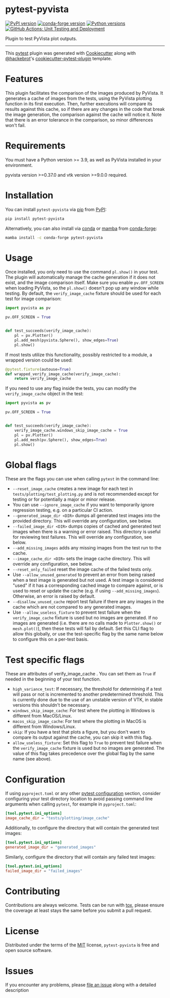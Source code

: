 # pytest-pyvista

[![PyPI version](https://img.shields.io/pypi/v/pytest-pyvista.svg?color=orange&label=pypi&logo=python&logoColor=white)](https://pypi.org/project/pytest-pyvista)
[![conda-forge version](https://img.shields.io/conda/vn/conda-forge/pytest-pyvista?color=orange&label=conda-forge&logo=conda-forge&logoColor=white)](https://anaconda.org/conda-forge/pytest-pyvista)
[![Python versions](https://img.shields.io/pypi/pyversions/pytest-pyvista.svg?color=orange&logo=python&label=python&logoColor=white)](https://pypi.org/project/pytest-pyvista)
[![GitHub Actions: Unit Testing and Deployment](https://github.com/pyvista/pytest-pyvista/actions/workflows/ci_cd.yml/badge.svg)](https://github.com/pyvista/pytest-pyvista/actions/workflows/ci_cd.yml)

Plugin to test PyVista plot outputs.

---

This [pytest](https://github.com/pytest-dev/pytest) plugin was generated
with [Cookiecutter](https://github.com/audreyr/cookiecutter) along with
[\@hackebrot](https://github.com/hackebrot)\'s
[cookiecutter-pytest-plugin](https://github.com/pytest-dev/cookiecutter-pytest-plugin)
template.

# Features

This plugin facilitates the comparison of the images produced by
PyVista. It generates a cache of images from the tests,
using the PyVista plotting function in its first
execution. Then, further executions will compare its results against
this cache, so if there are any changes in the code that break the image
generation, the comparison against the cache will notice it. Note that
there is an error tolerance in the comparison, so minor differences
won't fail.

# Requirements

You must have a Python version \>= 3.9, as well as PyVista installed in
your environment.

pyvista version \>=0.37.0 and vtk version \>=9.0.0 required.

# Installation

You can install `pytest-pyvista` via [pip](https://pypi.org/project/pip/) from [PyPI](https://pypi.org/project):

```bash
pip install pytest-pyvista
```

Alternatively, you can also install via [conda](https://github.com/conda/conda) or
[mamba](https://github.com/mamba-org/mamba) from [conda-forge](https://anaconda.org/conda-forge/pytest-pyvista):

```bash
mamba install -c conda-forge pytest-pyvista
```

# Usage

Once installed, you only need to use the command `pl.show()`
in your test. The plugin will automatically manage the cache generation
if it does not exist, and the image comparison itself. Make sure you
enable `pv.OFF_SCREEN` when loading PyVista, so the
`pl.show()` doesn't pop up any window while testing. By
default, the `verify_image_cache` fixture should be used for each test for
image comparison:

```python
import pyvista as pv

pv.OFF_SCREEN = True


def test_succeeds(verify_image_cache):
    pl = pv.Plotter()
    pl.add_mesh(pyvista.Sphere(), show_edges=True)
    pl.show()
```

If most tests utilize this functionality, possibly restricted to a
module, a wrapped version could be used:

```python
@pytest.fixture(autouse=True)
def wrapped_verify_image_cache(verify_image_cache):
    return verify_image_cache
```

If you need to use any flag inside the tests, you can modify the `verify_image_cache` object in the test:

```python
import pyvista as pv

pv.OFF_SCREEN = True


def test_succeeds(verify_image_cache):
    verify_image_cache.windows_skip_image_cache = True
    pl = pv.Plotter()
    pl.add_mesh(pv.Sphere(), show_edges=True)
    pl.show()
```

# Global flags

These are the flags you can use when calling `pytest` in the command
line:

- `--reset_image_cache` creates a new image for each test in
  `tests/plotting/test_plotting.py` and is not recommended except for
  testing or for potentially a major or minor release.
- You can use `--ignore_image_cache` if you want to temporarily ignore
  regression testing, e.g. on a particular CI action.
- `--generated_image_dir <DIR>` dumps all generated test images into the
  provided directory. This will override any configuration, see below.
- `--failed_image_dir <DIR>` dumps copies of cached and generated test
  images when there is a warning or error raised. This directory is
  useful for reviewing test failures. This will override any
  configuration, see below.
- `--add_missing_images` adds any missing images from the test run to
  the cache.
- `--image_cache_dir <DIR>` sets the image cache directory. This will
  override any configuration, see below.
- `--reset_only_failed` reset the image cache of the failed tests only.
- Use `--allow_unused_generated` to prevent an error from being raised
  when a test image is generated but not used. A test image is
  considered \"used\" if it has a corresponding cached image to compare
  against, or is used to reset or update the cache (e.g. if using
  `--add_missing_images`). Otherwise, an error is raised by default.
- `--disallow_unused_cache` report test failure if there are any images
  in the cache which are not compared to any generated images.
- Use `--allow_useless_fixture` to prevent test failure when the
  `verify_image_cache` fixture is used but no images are generated. If
  no images are generated (i.e. there are no calls made to
  `Plotter.show()` or `mesh.plot()`), then these tests will fail by
  default. Set this CLI flag to allow this globally, or use the
  test-specific flag by the same name below to configure this on a
  per-test basis.

# Test specific flags

These are attributes of verify_image_cache . You can set
them as `True` if needed in the beginning of your test function.

- `high_variance_test`: If necessary, the threshold for determining if a
  test will pass or not is incremented to another predetermined
  threshold. This is currently done due to the use of an unstable
  version of VTK, in stable versions this shouldn't be necessary.
- `windows_skip_image_cache`: For test where the plotting in Windows is
  different from MacOS/Linux.
- `macos_skip_image_cache`: For test where the plotting in MacOS is
  different from Windows/Linux.
- `skip`: If you have a test that plots a figure, but you don't want to
  compare its output against the cache, you can skip it with this flag.
- `allow_useless_fixture`: Set this flag to `True` to prevent test
  failure when the `verify_image_cache` fixture is used but no images
  are generated. The value of this flag takes precedence over the global
  flag by the same name (see above).

# Configuration

If using `pyproject.toml` or any other [pytest
configuration](https://docs.pytest.org/en/latest/reference/customize.html)
section, consider configuring your test directory location to avoid
passing command line arguments when calling `pytest`, for example in
`pyproject.toml`:

```toml
[tool.pytest.ini_options]
image_cache_dir = "tests/plotting/image_cache"
```

Additionally, to configure the directory that will contain the generated
test images:

```toml
[tool.pytest.ini_options]
generated_image_dir = "generated_images"
```

Similarly, configure the directory that will contain any failed test
images:

```toml
[tool.pytest.ini_options]
failed_image_dir = "failed_images"
```

# Contributing

Contributions are always welcome. Tests can be run with
[tox](https://tox.readthedocs.io/en/latest/), please ensure the coverage
at least stays the same before you submit a pull request.

# License

Distributed under the terms of the
[MIT](http://opensource.org/licenses/MIT) license, `pytest-pyvista` is
free and open source software.

# Issues

If you encounter any problems, please [file an
issue](https://github.com/pyvista/pytest-pyvista/issues) along with a
detailed description
